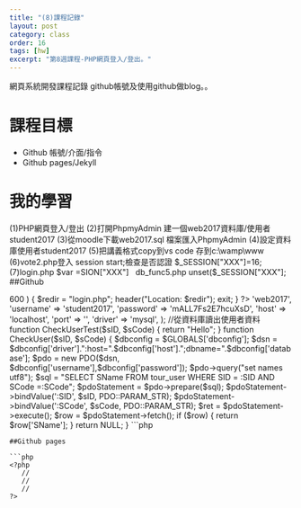 ```yaml
---
title: "(8)課程記錄"
layout: post
category: class
order: 16
tags: [hw]
excerpt: "第8週課程-PHP網頁登入/登出。"
---
```

網頁系統開發課程記錄
github帳號及使用github做blog。。

# 課程目標
- Github 帳號/介面/指令
- Github pages/Jekyll

# 我的學習
(1)PHP網頁登入/登出
(2)打開PhpmyAdmin 建一個web2017資料庫/使用者student2017
(3)從moodle下載web2017.sql 檔案匯入PhpmyAdmin
(4)設定資料庫使用者student2017
(5)把講義格式copy到vs code 存到c:\wamp\www
(6)vote2.php登入 session start;檢查是否認證 $_SESSION["XXX"]=16;
(7)login.php $var =SION["XXX"] 
   db_func5.php unset($_SESSION["XXX"];
##Github
<?php
session_start(); 
if(!isset($_SESSION["authenticated"])|| (time() - $_SESSION['authenticated']) > 600 ) 
{
    $redir = "login.php";
    header("Location: $redir");
    exit;
}
?>

<?php
/**
 * @file
 * db_funtions.php: demo PDO usage
 * Hsueh-Ting Chu 2017/10/13
 */
//require_once 'testlog.php';
$GLOBALS['dbconfig'] = array (
'database' => 'web2017',
'username' => 'student2017',
'password' => 'mALL7Fs2E7hcuXsD',
'host' => 'localhost',
'port' => '',
'driver' => 'mysql',
);
//從資料庫讀出使用者資料
function CheckUserTest($sID, $sCode)
{
    return "Hello";
}
function CheckUser($sID, $sCode) {    
    $dbconfig = $GLOBALS['dbconfig'];
    $dsn = $dbconfig['driver'].":host=".$dbconfig['host'].";dbname=".$dbconfig['database'];
    $pdo = new PDO($dsn, $dbconfig['username'],$dbconfig['password']);
    $pdo->query("set names utf8");
    $sql = "SELECT SName FROM tour_user WHERE SID = :SID AND SCode =:SCode";    
    $pdoStatement = $pdo->prepare($sql);
    $pdoStatement->bindValue(':SID', $sID, PDO::PARAM_STR); 
    $pdoStatement->bindValue(':SCode', $sCode, PDO::PARAM_STR); 
    $ret = $pdoStatement->execute();
    $row = $pdoStatement->fetch();
    if ($row)
    {
        return $row['SName'];
    }
    return NULL;
}

```php
<?php
   //
   //
   //
?>
```
##Github pages

```php
<?php
   //
   //
   //
?>
```


[1]: https://github.com/        "GitHub"
[2]: https://pages.github.com/  "GitHub Pages"
[3]: https://jekyllrb.com/      "Jekyll"
[4]: http://markdown.tw         "Markdown文件"
[5]: http://dillinger.io/       "Dillinger"








